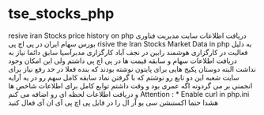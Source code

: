 # tse_stocks_php
resive iran Stocks price history on php
دریافت اطلاعات سایت مدیریت فناوری بورس سهام ایران در پی اچ پی
risive the Iran Stocks Market Data in php
به دلیل فعالیت در کارگزاری هوشمند رابین در نجف آباد کارگزاری مدبرآسیا سابق دائما نیاز به دریافت اطلاعات سهام و سابقه قیمت ها در پی اچ پی  داشتم 
ولی این امکان وجود نداشت البته دوستان پکیج هایی برای پایتون نوشته بودند  که بنده فعلا در حد رفع نیاز برای سایت شعبه این دو تابع رو نوشتم
که با گرفتن نماد سابقه کامل سهم رو در یه آرایه انجمنی بر می گردونه اگه عمری بود و وقت داشتم توابع کامل برای اطلاعات شاخص ها و دریافت اطلاعات لحظه ای رو 
اضافه می کنم 
Attention : * Enable curl in php.ini
هشدا حتما اکستنشن سی یو آر ال را در فایل پی اچ پی آی ان آی فعال  کنید

